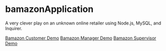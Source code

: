 # bamazonApplication
A very clever play on an unknown online retailer using Node.js, MySQL, and Inquirer.

[Bamazon Customer Demo](https://www.youtube.com/watch?v=EL20Kvpa8Vs)
[Bamazon Manager Demo](https://www.youtube.com/watch?v=jGtx6yq9e8Q)
[Bamazon Supervisor Demo](https://www.youtube.com/watch?v=Tqv_PEmEsNw)

